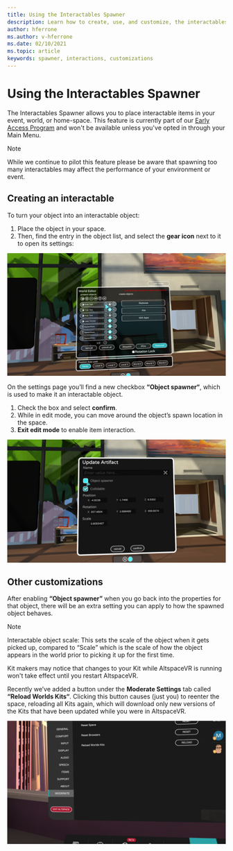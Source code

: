 ```yaml
---
title: Using the Interactables Spawner
description: Learn how to create, use, and customize, the interactables spawner in AltspaceVR.
author: hferrone
ms.author: v-hferrone
ms.date: 02/10/2021
ms.topic: article
keywords: spawner, interactions, customizations
---
```


# Using the Interactables Spawner

The Interactables Spawner allows you to place interactable items in your event, world, or home-space. This feature is currently part of our [Early Access Program](../world-building/early-access.md) and won't be available unless you've opted in through your Main Menu.

> [!NOTE]
> While we continue to pilot this feature please be aware that spawning too many interactables may affect the performance of your environment or event. 

## Creating an interactable

To turn your object into an interactable object:

1. Place the object in your space.
2. Then, find the entry in the object list, and select the **gear icon** next to it to open its settings:

![World editor open with object list highlighted](images/interactables-spawner-img-01.png)

On the settings page you’ll find a new checkbox **“Object spawner“**, which is used to make it an interactable object.

1. Check the box and select **confirm**.
2. While in edit mode, you can move around the object’s spawn location in the space.
3. **Exit edit mode** to enable item interaction.

![Update artifact window open in the AltspaceVR app](images/interactables-spawner-img-02.png)

## Other customizations

After enabling **“Object spawner”** when you go back into the properties for that object, there will be an extra setting you can apply to how the spawned object behaves.

> [!NOTE]
> Interactable object scale: This sets the scale of the object when it gets picked up, compared to “Scale” which is the scale of how the object appears in the world prior to picking it up for the first time.

Kit makers may notice that changes to your Kit while AltspaceVR is running won't take effect until you restart AltspaceVR.

Recently we’ve added a button under the **Moderate Settings** tab called **“Reload Worlds Kits“**. Clicking this button causes (just you) to reenter the space, reloading all Kits again, which will download only new versions of the Kits that have been updated while you were in AltspaceVR.

![Moderate settings panel open in the AltspaceVR app](images/interactables-spawner-img-03.png)